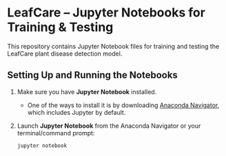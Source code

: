 # LeafCare – Jupyter Notebooks for Training & Testing

This repository contains Jupyter Notebook files for training and testing the LeafCare plant disease detection model.

## Setting Up and Running the Notebooks

1. Make sure you have **Jupyter Notebook** installed.  
   - One of the ways to install it is by downloading [Anaconda Navigator](https://www.anaconda.com/products/distribution), which includes Jupyter by default.

2. Launch **Jupyter Notebook** from the Anaconda Navigator or your terminal/command prompt:

   ```bash
   jupyter notebook
